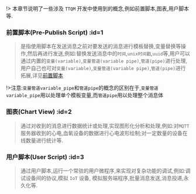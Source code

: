 !> 本章节说明了一些涉及 `TTQM` 开发中使用到的概念,例如前置脚本,图表,用户脚本等.

### 前置脚本(Pre-Publish Script) :id=1

> 是指使用脚本在发送消息之前对要发送的消息进行模板替换,变量替换等操作,然后再进行发送,例如:替换发送消息中的`时间`,`unix时间戳`,`uuid`等,用户可以通过内置的`变量(variable)`,`变量管道(variable pipe)`,`管道(pipe)`进行处理,用户自己也可对`变量(variable)`,`变量管道(variable pipe)`,`管道(pipe)`进行拓展,详见[前置脚本](zh-cn/pre-publish-script/default.md)

!>注意:`变量管道variable_pipe`和`管道pipe`的概念的区别在于,`变量管道variable_pipe`用以处理单个模板变量,而`管道pipe`用以处理整个消息体

### 图表(Chart View) :id=2

> 通过对收到的消息进行数据统计或处理,实现图形化分析和处理,例如:对`MQTT`服务器收到的心电,血氧设备的数据进行心电波形绘制;对一定数量的设备在线数量进行统计等.

### 用户脚本(User Script) :id=3

> 通过用户脚本,运行一个常驻的用户微程序,来实现对复杂功能的调试,例如:调试设备间的协议,模拟 `IoT` 设备, 模拟服务端程序,批量消息发送,消息投递,永久化等.
